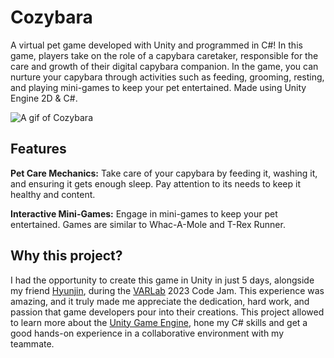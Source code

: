 # Cozybara
A virtual pet game developed with Unity and programmed in C#! In this game, players take on the role of a capybara caretaker, responsible for the care and growth of their digital capybara companion. In the game, you can nurture your capybara through activities such as feeding, grooming, resting, and playing mini-games to keep your pet entertained. Made using Unity Engine 2D & C#.

![A gif of Cozybara](https://media.giphy.com/media/v1.Y2lkPTc5MGI3NjExMDhyZXRqaDJ4Y2YxcmhqbjBnYnRmNWI4YWkxcGl4YXN3cnNzd3cydyZlcD12MV9pbnRlcm5hbF9naWZfYnlfaWQmY3Q9Zw/XAFU6d3dsuVME7nAxO/giphy.gif)

## Features
**Pet Care Mechanics:** Take care of your capybara by feeding it, washing it, and ensuring it gets enough sleep. Pay attention to its needs to keep it healthy and content.

**Interactive Mini-Games:** Engage in mini-games to keep your pet entertained. Games are similar to Whac-A-Mole and T-Rex Runner.

## Why this project?
I had the opportunity to create this game in Unity in just 5 days, alongside my friend [Hyunjin](https://github.com/icecreamp), during the [VARLab](https://www.linkedin.com/company/varlab-virtual-and-augmented-reality-lab/?originalSubdomain=ca) 2023 Code Jam. This experience was amazing, and it truly made me appreciate the dedication, hard work, and passion that game developers pour into their creations. This project allowed to learn more about the [Unity Game Engine](https://unity.com/), hone my C# skills and get a good hands-on experience in a collaborative environment with my teammate. 

